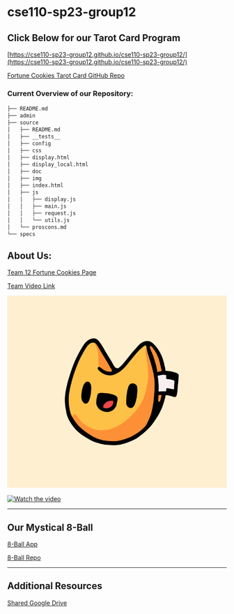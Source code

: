 # cse110-sp23-group12
## Click Below for our Tarot Card Program
[https://cse110-sp23-group12.github.io/cse110-sp23-group12/](https://cse110-sp23-group12.github.io/cse110-sp23-group12/) 

[Fortune Cookies Tarot Card GitHub Repo](https://github.com/cse110-sp23-group12/cse110-sp23-group12/tree/main/source)

### Current Overview of our Repository:
```
├── README.md
├── admin
├── source
│   ├── README.md
│   ├── __tests__
│   ├── config
│   ├── css
│   ├── display.html
│   ├── display_local.html
│   ├── doc
│   ├── img
│   ├── index.html
│   ├── js
│   │   ├── display.js
│   │   ├── main.js
│   │   ├── request.js
│   │   └── utils.js
│   └── proscons.md
└── specs
```

## About Us:
[Team 12 Fortune Cookies Page](admin/team.md)

[Team Video Link](https://youtu.be/IJE8jT5Mpc4)

<img src = "admin/branding/FortuneCookies.png">

[![Watch the video](https://img.youtube.com/vi/IJE8jT5Mpc4/maxresdefault.jpg)](https://youtu.be/IJE8jT5Mpc4)

---
## Our Mystical 8-Ball
[8-Ball App](https://cse110-sp23-group12.github.io/8ball/)

[8-Ball Repo](https://github.com/cse110-sp23-group12/8ball)

---
## Additional Resources
[Shared Google Drive](https://drive.google.com/drive/folders/1nxw7a9CjtG_JkpEb2ymH_D2WZbrctLuR?usp=share_link)

